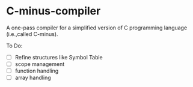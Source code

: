 # C-minus-compiler
A one-pass compiler  for  a  simplified version  of  C  programming  language  (i.e.,called C-minus).

To Do:<br/>
- [ ] Refine structures like Symbol Table
- [ ] scope management
- [ ] function handling
- [ ] array handling
